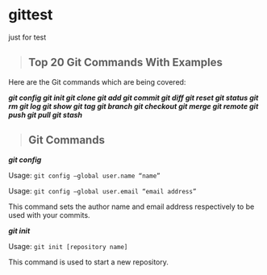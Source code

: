 # gittest
just for test

> ## Top 20 Git Commands With Examples


Here are the Git commands which are being covered:

**_git config
git init
git clone
git add
git commit
git diff
git reset
git status
git rm
git log
git show
git tag
git branch
git checkout
git merge
git remote
git push
git pull
git stash_**

> ## Git Commands

**_git config_**

Usage: `git config –global user.name “name”`  

Usage: `git config –global user.email “email address”`  

This command sets the author name and email address respectively to be used with your commits.


**_git init_**

Usage: `git init [repository name]`

This command is used to start a new repository.